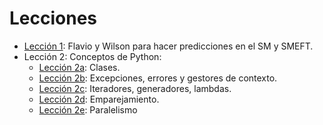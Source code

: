# Lecciones

* [Lección 1](01.ipynb): Flavio y Wilson para hacer predicciones en el SM y SMEFT.
* Lección 2: Conceptos de Python:
  * [Lección 2a](02.ipynb): Clases.
  * [Lección 2b](02b.ipynb): Excepciones, errores y gestores de contexto.
  * [Lección 2c](02c.ipynb): Iteradores, generadores, lambdas.
  * [Lección 2d](02d.ipynb): Emparejamiento.
  * [Lección 2e](02e.ipynb): Paralelismo
